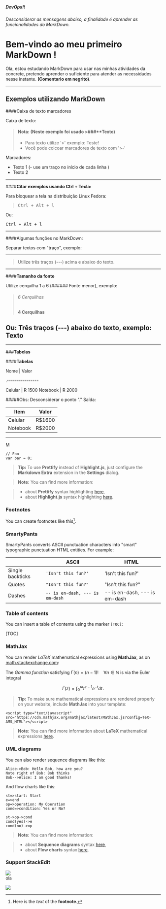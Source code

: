 ##### DevOps!!
###### Desconsiderar as mensagens abaixo, a finalidade é aprender as funcionalidades do MarkDown.

Bem-vindo ao meu primeiro MarkDown !
===================

Ola, estou estudando MarkDown para usar nas minhas atividades da concrete, pretendo aprender o suficiente para atender as necessidades nesse instante. **(Comentario em negrito)**.

---
Exemplos utilizando MarkDown
--- 

####Caixa de texto marcadores
 
 Caixa de texto:
 
>#### **Nota:** (Neste exemplo foi usado >###**Texto)
> - Para texto utilize '>' exemplo:
>  Teste!
> - Você pode colcoar marcadores de texto com '>-'
> 

Marcadores:

- Texto 1 (- use um traço no início de cada linha )
- Texto 2

----
####**Citar exemplos usando Ctrl + Tecla:**

Para bloquear a tela na distribuição Linux Fedora:

><kbd>Ctrl + Alt + l</kbd> 

Ou:

<kbd>Ctrl + Alt + l</kbd>

___
####Algumas funções no MarkDown:

Separar textos com "traço", exemplo:

---
> Utilize três traços (---) acima e abaixo do texto.

---

####**Tamanho da fonte**

Utilize cerquilha 1 a 6 (###### Fonte menor), exemplo:

> ###### 6 Cerquilhas  
> #### 4 Cerquilhas

Ou:
Três traços (---) abaixo do texto, exemplo:
Texto
---
---
###**Tabelas**

####**Tabelas**

Nome     |    Valor

.----------------

Celular | R 1500
Notebook | R 2000 

#####Obs: Desconsiderar o ponto "."
Saída:

Item     | Valor
-------- | ---
Celular | R$1600
Notebook | R$2000


---
M

```
// Foo
var bar = 0;
```

> **Tip:** To use **Prettify** instead of **Highlight.js**, just configure the **Markdown Extra** extension in the <i class="icon-cog"></i> **Settings** dialog.

> **Note:** You can find more information:

> - about **Prettify** syntax highlighting [here][3],
> - about **Highlight.js** syntax highlighting [here][4].


### Footnotes

You can create footnotes like this[^footnote].

  [^footnote]: Here is the *text* of the **footnote**.


### SmartyPants

SmartyPants converts ASCII punctuation characters into "smart" typographic punctuation HTML entities. For example:

|                  | ASCII                        | HTML              |
 ----------------- | ---------------------------- | ------------------
| Single backticks | `'Isn't this fun?'`            | 'Isn't this fun?' |
| Quotes           | `"Isn't this fun?"`            | "Isn't this fun?" |
| Dashes           | `-- is en-dash, --- is em-dash` | -- is en-dash, --- is em-dash |


### Table of contents

You can insert a table of contents using the marker `[TOC]`:

[TOC]


### MathJax

You can render *LaTeX* mathematical expressions using **MathJax**, as on [math.stackexchange.com][5]:

The *Gamma function* satisfying $\Gamma(n) = (n-1)!\quad\forall n\in\mathbb N$ is via the Euler integral

$$
\Gamma(z) = \int_0^\infty t^{z-1}e^{-t}dt\,.
$$

> **Tip:** To make sure mathematical expressions are rendered properly on your website, include **MathJax** into your template:

```
<script type="text/javascript" src="https://cdn.mathjax.org/mathjax/latest/MathJax.js?config=TeX-AMS_HTML"></script>
```

> **Note:** You can find more information about **LaTeX** mathematical expressions [here][6].


### UML diagrams

You can also render sequence diagrams like this:

```sequence
Alice->Bob: Hello Bob, how are you?
Note right of Bob: Bob thinks
Bob-->Alice: I am good thanks!
```

And flow charts like this:

```flow
st=>start: Start
e=>end
op=>operation: My Operation
cond=>condition: Yes or No?

st->op->cond
cond(yes)->e
cond(no)->op
```

> **Note:** You can find more information:

> - about **Sequence diagrams** syntax [here][7],
> - about **Flow charts** syntax [here][8].

### Support StackEdit

![](https://encrypted-tbn2.gstatic.com/images?q=tbn:ANd9GcQ9fuZ9QPQ_7LN9t9ZOSWx7yz2MAAIwlGQECJJzOs2qRIOOR797fw)  
ola

[![](https://cdn.monetizejs.com/resources/button-32.png)](https://monetizejs.com/authorize?client_id=ESTHdCYOi18iLhhO&summary=true)

  [^stackedit]: [StackEdit](https://stackedit.io/) is a full-featured, open-source Markdown editor based on PageDown, the Markdown library used by Stack Overflow and the other Stack Exchange sites.


  [1]: http://daringfireball.net/projects/markdown/syntax "Markdown"
  [2]: https://github.com/jmcmanus/pagedown-extra "Pagedown Extra"
  [3]: https://code.google.com/p/google-code-prettify/
  [4]: http://highlightjs.org/
  [5]: http://math.stackexchange.com/
  [6]: http://meta.math.stackexchange.com/questions/5020/mathjax-basic-tutorial-and-quick-reference
  [7]: http://bramp.github.io/js-sequence-diagrams/
  [8]: http://adrai.github.io/flowchart.js/
